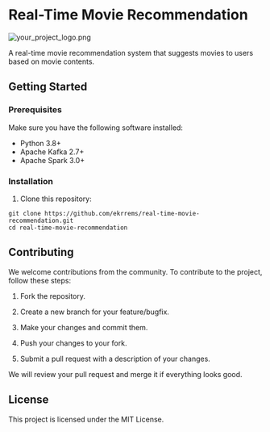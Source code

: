 # Real-Time Movie Recommendation

![your_project_logo.png](https://editor.analyticsvidhya.com/uploads/50842Untitled.png) <!-- Add your project logo here if you have one -->

A real-time movie recommendation system that suggests movies to users based on movie contents.


## Getting Started

### Prerequisites

Make sure you have the following software installed:

- Python 3.8+
- Apache Kafka 2.7+
- Apache Spark 3.0+

### Installation

1. Clone this repository:

```
git clone https://github.com/ekrrems/real-time-movie-recommendation.git
cd real-time-movie-recommendation
```

## Contributing
We welcome contributions from the community. To contribute to the project, follow these steps:

1. Fork the repository.

2. Create a new branch for your feature/bugfix.

3. Make your changes and commit them.

4. Push your changes to your fork.

5. Submit a pull request with a description of your changes.

We will review your pull request and merge it if everything looks good.

## License
This project is licensed under the MIT License.

